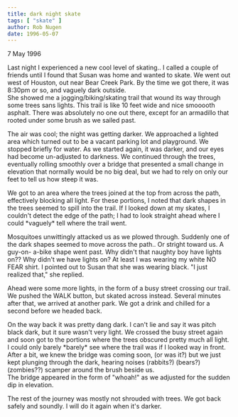 ```yaml
---
title: dark night skate
tags: [ "skate" ]
author: Rob Nugen
date: 1996-05-07
---
```


<p class=date>7 May 1996</p>

<p>Last night I experienced a new cool level of skating..  I called a couple
of friends until I found that Susan was home and wanted to skate.  We went
out west of Houston, out near Bear Creek Park.  By the time we got there, it
was 8:30pm or so, and vaguely dark outside.
<br>She showed me a jogging/biking/skating trail that wound its way through some 
trees sans lights.   This trail is like 10 feet wide and nice smooooth asphalt.
There was absolutely no one out there, except for an armadillo that rooted
under some brush as we sailed past.</p>

<p>The air was cool; the night was getting darker.  We approached a lighted area
which turned out to be a vacant parking lot and playground.  We stopped briefly
for water.  As we started again, it was darker, and our eyes had become
un-adjusted to darkness.  We continued through the trees, eventually rolling
smoothly over a bridge that presented a small change in elevation that normally
would be no big deal, but we had to rely on only our feet to tell us how 
steep it was.</p>

<p>We got to an area where the trees joined at the top from across the path, 
effectively blocking all light.  For these portions, I noted that dark shapes
in the trees seemed to spill into the trail.  If I looked down at my skates, 
I couldn't detect the edge of the path; I had to look straight ahead where
I could *vaguely* tell where the trail went.</p>

<p>Mosquitoes unwittingly attacked us as we plowed through.  Suddenly one of the
dark shapes seemed to move across the path.. Or stright toward us.  A guy-on-
a-bike shape went past.  Why didn't that naughty boy have lights on??  Why
didn't we have lights on?  At least I was wearing my white NO FEAR shirt.
I pointed out to Susan that she was wearing black.  "I just realized that,"
she replied.</p>

<p>Ahead were some more lights, in the form of a busy street crossing our trail.
We pushed the WALK button, but skated across instead.   Several minutes after
that, we arrived at another park.  We got a drink and chilled for a second 
before we headed back.</p>

<p>On the way back it was pretty dang dark.  I can't lie and say it was pitch
black dark, but it sure wasn't very light.  We crossed the busy street again
and soon got to the portions where the trees obscured pretty much all light.
I could only barely *barely* see where the trail was if I looked way in 
front.  After a bit, we knew the bridge was coming soon, (or was it?) but
we just kept plunging through the dark, hearing noises (rabbits?) (bears?)
(zombies??) scamper around the brush beside us.
<br>
The bridge appeared in the form of "whoah!" as we adjusted for the sudden
dip in elevation.</p>

<p>The rest of the journey was mostly not shrouded with trees.  We got back
safely and soundly.   I will do it again when it's darker.</p>
